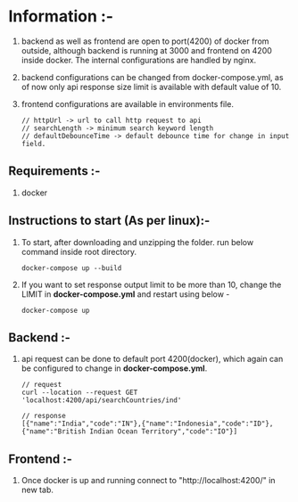 # Information :-

1. backend as well as frontend are open to port(4200) of docker from outside, although backend is running at 3000 and frontend on 4200 inside docker. The internal configurations are handled by nginx.

2. backend configurations can be changed from docker-compose.yml, as of now only api response size limit is available with default value of 10.

3. frontend configurations are available in environments file.

   ```
   // httpUrl -> url to call http request to api
   // searchLength -> minimum search keyword length
   // defaultDebounceTime -> default debounce time for change in input field.
   ```

## Requirements :-

1. docker

## Instructions to start (As per linux):-

1. To start, after downloading and unzipping the folder. run below command inside root directory.

   ```
   docker-compose up --build
   ```

2. If you want to set response output limit to be more than 10, change the LIMIT in **docker-compose.yml** and restart using below -

   ```
   docker-compose up
   ```

## Backend :-

1. api request can be done to default port 4200(docker), which again can be configured to change in **docker-compose.yml**.

   ```
   // request
   curl --location --request GET 'localhost:4200/api/searchCountries/ind'

   // response
   [{"name":"India","code":"IN"},{"name":"Indonesia","code":"ID"},{"name":"British Indian Ocean Territory","code":"IO"}]
   ```

## Frontend :-

1. Once docker is up and running connect to "http://localhost:4200/" in new tab.

